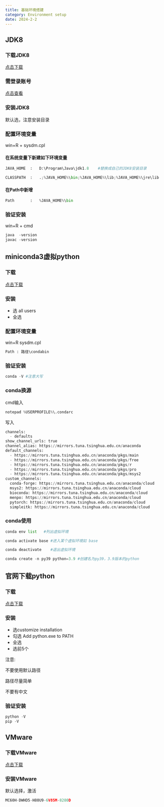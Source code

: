 ```yaml
---
title: 基础环境搭建
category: Environment setup
date: 2024-2-2
---
```


## JDK8

### 下载JDK8

[点击下载](https://www.oracle.com/java/technologies/downloads/#java8-windows)

### 需登录账号

[点击查看](https://bugmenot.com/view/orcale.com)

### 安装JDK8

默认选，注意安装目录

### 配置环境变量

win+R + sysdm.cpl

#### 在系统变量下新建如下环境变量

```python
JAVA_HOME  :   D:\Program\Java\jdk1.8    #替换成自己的JDK8安装目录

CLASSPATH  :   .;%JAVA_HOME%\bin;%JAVA_HOME%\lib;%JAVA_HOME%\jre\lib
```

#### 在Path中新增

```python
Path       :   %JAVA_HOME%\bin
```

### 验证安装

win+R + cmd

```python
java  -version 
javac -version
```

## miniconda3虚拟python

### 下载

[点击下载](https://mirrors.tuna.tsinghua.edu.cn/anaconda/miniconda/Miniconda3-latest-Windows-x86_64.exe)

### 安装

- 选 all users
- 全选

### 配置环境变量

win+R  sysdm.cpl

```python
Path : 路径\condabin
```

### 验证安装

```python
conda -V #注意大写
```

### conda换源

cmd输入

```python
notepad %USERPROFILE%\.condarc
```

写入

```python
channels:
  - defaults
show_channel_urls: true
channel_alias: https://mirrors.tuna.tsinghua.edu.cn/anaconda
default_channels:
  - https://mirrors.tuna.tsinghua.edu.cn/anaconda/pkgs/main
  - https://mirrors.tuna.tsinghua.edu.cn/anaconda/pkgs/free
  - https://mirrors.tuna.tsinghua.edu.cn/anaconda/pkgs/r
  - https://mirrors.tuna.tsinghua.edu.cn/anaconda/pkgs/pro
  - https://mirrors.tuna.tsinghua.edu.cn/anaconda/pkgs/msys2
custom_channels:
  conda-forge: https://mirrors.tuna.tsinghua.edu.cn/anaconda/cloud
  msys2: https://mirrors.tuna.tsinghua.edu.cn/anaconda/cloud
  bioconda: https://mirrors.tuna.tsinghua.edu.cn/anaconda/cloud
  menpo: https://mirrors.tuna.tsinghua.edu.cn/anaconda/cloud
  pytorch: https://mirrors.tuna.tsinghua.edu.cn/anaconda/cloud
  simpleitk: https://mirrors.tuna.tsinghua.edu.cn/anaconda/cloud
```

### conda使用

```python
conda env list   #列出虚拟环境

conda activate base #进入某个虚拟环境如 base

conda deactivate    #退出虚拟环境

conda create -n py39 python=3.9 #创建名为py39，3.9版本的python
```

## 官网下载python

### 下载

[点击下载](https://www.python.org/ftp/python/)

### 安装

- 选customize installation
- 勾选 Add python.exe to PATH
- 全选
- 选前5个

注意:

不要使用默认路径

路径尽量简单

不要有中文

### 验证安装

```python
python -V
pip -V
```

## VMware

### 下载VMware

[点击下载](https://www.vmware.com/products/workstation-pro/workstation-pro-evaluation.html)

### 安装VMware

默认选择，激活

```javascript
MC60H-DWHD5-H80U9-6V85M-8280D
```

